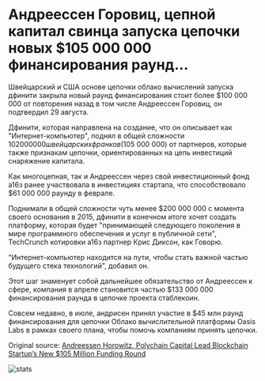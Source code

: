 # Андреессен Горовиц, цепной капитал свинца запуска цепочки новых $105 000 000 финансирования раунд...

Швейцарский и США основе цепочки облако вычислений запуска дфинити закрыла новый раунд финансирования стоит более $100 000 000 от повторения назад в том числе Андреессен Горовиц, он подтвердил 29 августа.

Дфинити, которая направлена на создание, что он описывает как "Интернет-компьютер", поднял в общей сложности $102 000 000 швейцарских франков ($105 000 000) от партнеров, которые также признакам цепочки, ориентированных на цепь инвестиций снаряжение капитала.

Как многоцепная, так и Андреессен через свой инвестиционный фонд а16з ранее участвовала в инвестициях стартапа, что способствовало $61 000 000 раунду в феврале.

Поднимали в общей сложности чуть менее $200 000 000 с момента своего основания в 2015, дфинити в конечном итоге хочет создать платформу, которая будет "принимающей следующего поколения в мире программного обеспечения и услуг в публичной сети", TechCrunch котировки а16з партнер Крис Диксон, как Говорю.

"Интернет-компьютер находится на пути, чтобы стать важной частью будущего стека технологий", добавил он.

Этот шаг знаменует собой дальнейшее обязательство от Андреессен к сфере, компания в апреле становится частью $133 000 000 финансирования раунда в цепочке проекта стаблекоин.

Совсем недавно, в июле, андрисен принял участие в $45 млн раунд финансирования для цепочки Облако вычислительной платформы Oasis Labs в рамках своего плана, чтобы помочь компаниям принять цепочки.

Original source: [Andreessen Horowitz, Polychain Capital Lead Blockchain Startup’s New $105 Million Funding Round](https://cointelegraph.com/news/andreessen-horowitz-polychain-capital-lead-blockchain-startups-new-105-million-funding-round)

![stats](https://c.statcounter.com/11760860/0/a89fa40b/1/ "stats")